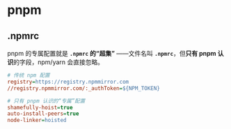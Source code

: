 # pnpm

## .npmrc

pnpm 的专属配置就是 **`.npmrc` 的“超集”** ——文件名叫 **`.npmrc`**，但**只有 pnpm 认识**的字段，npm/yarn 会直接忽略。

```ini
# 传统 npm 配置
registry=https://registry.npmmirror.com
//registry.npmmirror.com/:_authToken=${NPM_TOKEN}

# 只有 pnpm 认识的“专属”配置
shamefully-hoist=true
auto-install-peers=true
node-linker=hoisted
```

